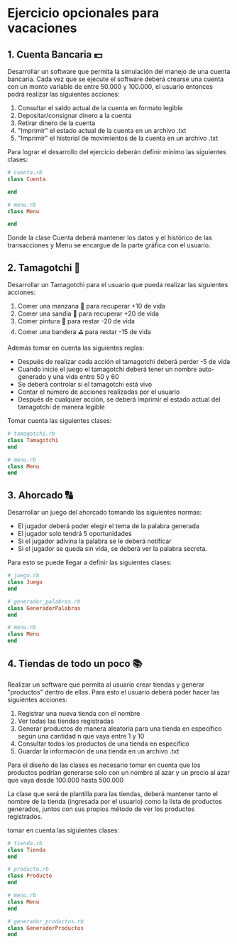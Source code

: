 # Ejercicio opcionales para vacaciones

## 1. Cuenta Bancaria 💵

Desarrollar un software que permita la simulación del manejo de una cuenta bancaria. Cada vez que se ejecute el software deberá crearse una cuenta con un monto variable de entre 50.000 y 100.000, el usuario entonces podrá realizar las siguientes acciones:

1. Consultar el saldo actual de la cuenta en formato legible
2. Depositar/consignar dinero a la cuenta
3. Retirar dinero de la cuenta
4. "Imprimir" el estado actual de la cuenta en un archivo .txt
5. "Imprimir" el historial de movimientos de la cuenta en un archivo .txt

Para lograr el desarrollo del ejercicio deberán definir mínimo las siguientes clases:

```ruby
# cuenta.rb
class Cuenta

end
```

```ruby
# menu.rb
class Menu

end
```

Donde la clase Cuenta deberá mantener los datos y el histórico de las transacciones y Menu se encargue de la parte gráfica con el usuario.

## 2. Tamagotchi 👾

Desarrollar un Tamagotchi para el usuario que pueda realizar las siguientes acciones:

1. Comer una manzana 🍎 para recuperar +10 de vida
2. Comer una sandía 🍉 para recuperar +20 de vida
3. Comer pintura 🎨 para restar -20 de vida
4. Comer una bandera ⛳ para restar -15 de vida

Además tomar en cuenta las siguientes reglas:

- Después de realizar cada acción el tamagotchi deberá perder -5 de vida
- Cuando inicie el juego el tamagotchi deberá tener un nombre auto-generado y una vida entre 50 y 60
- Se deberá controlar si el tamagotchi está vivo
- Contar el número de acciones realizadas por el usuario
- Después de cualquier acción, se deberá imprimir el estado actual del tamagotchi de manera legible

Tomar cuenta las siguientes clases:

```ruby
# tamagotchi.rb
class Tamagotchi
end

# menu.rb
class Menu
end
```

## 3. Ahorcado 🔠

Desarrollar un juego del ahorcado tomando las siguientes normas:

- El jugador deberá poder elegir el tema de la palabra generada
- El jugador solo tendrá 5 oportunidades
- Si el jugador adivina la palabra se le deberá notificar
- Si el jugador se queda sin vida, se deberá ver la palabra secreta.

Para esto se puede llegar a definir las siguientes clases:

```ruby
# juego.rb
class Juego
end

# generador_palabras.rb
class GeneradorPalabras
end

# menu.rb
class Menu
end
```

## 4. Tiendas de todo un poco 📚

Realizar un software que permita al usuario crear tiendas y generar "productos" dentro de ellas. Para esto el usuario deberá poder hacer las siguientes acciones:

1. Registrar una nueva tienda con el nombre
2. Ver todas las tiendas registradas
3. Generar productos de manera aleatoria para una tienda en específico según una cantidad n que vaya entre 1 y 10
4. Consultar todos los productos de una tienda en específico
5. Guardar la información de una tienda en un archivo .txt

Para el diseño de las clases es necesario tomar en cuenta que los productos podrían generarse solo con un nombre al azar y un precio al azar que vaya desde 100.000 hasta 500.000

La clase que será de plantilla para las tiendas, deberá mantener tanto el nombre de la tienda (ingresada por el usuario) como la lista de productos generados, juntos con sus propios método de ver los productos registrados.

tomar en cuenta las siguientes clases:

```ruby
# tienda.rb
class Tienda
end

# producto.rb
class Producto
end

# menu.rb
class Menu
end

# generador_productos.rb
class GeneradorProductos
end
```
